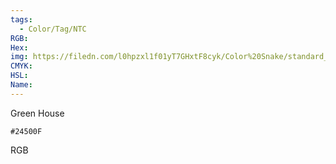 ```yaml
---
tags:
  - Color/Tag/NTC
RGB:
Hex:
img: https://filedn.com/l0hpzxl1f01yT7GHxtF8cyk/Color%20Snake/standard_csv_to_svg//24500F.svg
CMYK:
HSL:
Name:
---
```

Green House
```palette
#24500F
```
RGB
